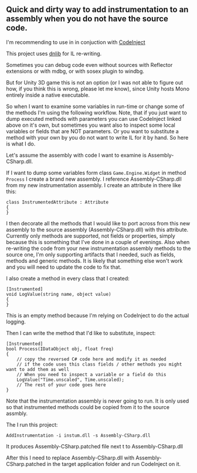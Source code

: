﻿Quick and dirty way to add instrumentation to an assembly when you do not have the source code.
-----------------------------------------------------------------------------------------------

I'm recommending to use in in conjuction with [CodeInject](https://github.com/punitganshani/CodeInject)

This project uses [dnlib](https://github.com/0xd4d/dnlib) for IL re-writing.

Sometimes you can debug code even without sources with Reflector extensions or with mdbg, or with sosex plugin to windbg.

But for Unity 3D game this is not an option (or I was not able to figure out how, if you think this is wrong, please let 
me know), since Unity hosts Mono entirely inside a native executable.

So when I want to examine some variables in run-time or change some of the methods I'm using the following workflow.
Note, that if you just want to dump executed methods with parameters you can use CodeInject linked above on it's own,
but sometimes you want also to inspect some local variables or fields that are NOT parameters. Or you want to substitute
a method with your own by you do not want to write IL for it by hand. So here is what I do.

Let's assume the assembly with code I want to examine is Assembly-CSharp.dll. 

If I want to dump some variables form class `Game.Engine.Widget` in method `Process` I create a brand new assembly.
I reference Assembly-CSharp.dll from my new instrumentation assembly.
I create an attribute in there like this:

```
class InstrumentedAttribute : Attribute
{
}
```
I then decorate all the methods that I would like to port across from this new assembly to the source 
assembly (Assembly-CSharp.dll) with this attribute. Currently only methods are supported, not fields or properties,
simply because this is something that I've done in a couple of evenings. Also when re-writing the code from your new 
instrumentation assembly methods to the source one, I'm only supporting artifacts that I needed, such as fields, 
methods and generic methods. It is likely that something else won't work and you will need to update the code to
fix that.

I also create a method in every class that I created:
```
[Instrumented]
void LogValue(string name, object value)
{
}
```
This is an empty method because I'm relying on CodeInject to do the actual logging.

Then I can write the method that I'd like to substitute, inspect:
```
[Instrumented]
bool Process(IDataObject obj, float freq)
{
	// copy the reversed C# code here and modify it as needed
	// if the code uses this class fields / other methods you might want to add them as well
	// When you need to inspect a variable or a field do this
	LogValue("Time.unscaled", Time.unscaled);
	// The rest of your code goes here
}
```
Note that the instrumentation assembly is never going to run. It is only used so that instrumented methods 
could be copied from it to the source assmbly.

The I run this project:
```
AddInstrumentation -i instum.dll -s Assembly-CSharp.dll
```

It produces Assembly-CSharp.patched file next t to Assembly-CSharp.dll

After this I need to replace Assembly-CSharp.dll with Assembly-CSharp.patched in the target application folder
and run CodeInject on it.
